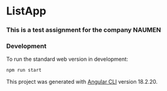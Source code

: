 # ListApp

### This is a test assignment for the company NAUMEN

### Development

To run the standard web version in development:

```bash
npm run start
```

This project was generated with [Angular CLI](https://github.com/angular/angular-cli) version 18.2.20.


